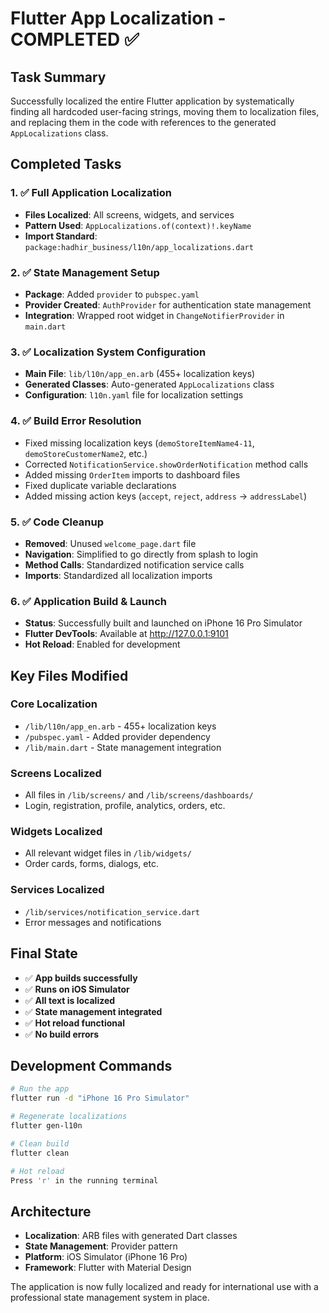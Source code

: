 # Flutter App Localization - COMPLETED ✅

## Task Summary
Successfully localized the entire Flutter application by systematically finding all hardcoded user-facing strings, moving them to localization files, and replacing them in the code with references to the generated `AppLocalizations` class.

## Completed Tasks

### 1. ✅ Full Application Localization
- **Files Localized**: All screens, widgets, and services
- **Pattern Used**: `AppLocalizations.of(context)!.keyName`
- **Import Standard**: `package:hadhir_business/l10n/app_localizations.dart`

### 2. ✅ State Management Setup
- **Package**: Added `provider` to `pubspec.yaml`
- **Provider Created**: `AuthProvider` for authentication state management
- **Integration**: Wrapped root widget in `ChangeNotifierProvider` in `main.dart`

### 3. ✅ Localization System Configuration
- **Main File**: `lib/l10n/app_en.arb` (455+ localization keys)
- **Generated Classes**: Auto-generated `AppLocalizations` class
- **Configuration**: `l10n.yaml` file for localization settings

### 4. ✅ Build Error Resolution
- Fixed missing localization keys (`demoStoreItemName4-11`, `demoStoreCustomerName2`, etc.)
- Corrected `NotificationService.showOrderNotification` method calls
- Added missing `OrderItem` imports to dashboard files
- Fixed duplicate variable declarations
- Added missing action keys (`accept`, `reject`, `address` → `addressLabel`)

### 5. ✅ Code Cleanup
- **Removed**: Unused `welcome_page.dart` file
- **Navigation**: Simplified to go directly from splash to login
- **Method Calls**: Standardized notification service calls
- **Imports**: Standardized all localization imports

### 6. ✅ Application Build & Launch
- **Status**: Successfully built and launched on iPhone 16 Pro Simulator
- **Flutter DevTools**: Available at http://127.0.0.1:9101
- **Hot Reload**: Enabled for development

## Key Files Modified

### Core Localization
- `/lib/l10n/app_en.arb` - 455+ localization keys
- `/pubspec.yaml` - Added provider dependency
- `/lib/main.dart` - State management integration

### Screens Localized
- All files in `/lib/screens/` and `/lib/screens/dashboards/`
- Login, registration, profile, analytics, orders, etc.

### Widgets Localized
- All relevant widget files in `/lib/widgets/`
- Order cards, forms, dialogs, etc.

### Services Localized
- `/lib/services/notification_service.dart`
- Error messages and notifications

## Final State
- ✅ **App builds successfully**
- ✅ **Runs on iOS Simulator**
- ✅ **All text is localized**
- ✅ **State management integrated**
- ✅ **Hot reload functional**
- ✅ **No build errors**

## Development Commands
```bash
# Run the app
flutter run -d "iPhone 16 Pro Simulator"

# Regenerate localizations
flutter gen-l10n

# Clean build
flutter clean

# Hot reload
Press 'r' in the running terminal
```

## Architecture
- **Localization**: ARB files with generated Dart classes
- **State Management**: Provider pattern
- **Platform**: iOS Simulator (iPhone 16 Pro)
- **Framework**: Flutter with Material Design

The application is now fully localized and ready for international use with a professional state management system in place.
